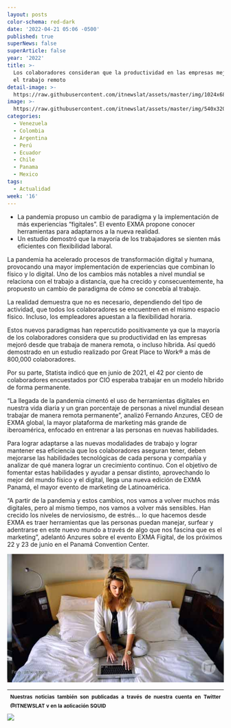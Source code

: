 ```yaml
---
layout: posts
color-schema: red-dark
date: '2022-04-21 05:06 -0500'
published: true
superNews: false
superArticle: false
year: '2022'
title: >-
  Los colaboradores consideran que la productividad en las empresas mejoró desde
  el trabajo remoto
detail-image: >-
  https://raw.githubusercontent.com/itnewslat/assets/master/img/1024x680/Teletrabajo-g.jpg
image: >-
  https://raw.githubusercontent.com/itnewslat/assets/master/img/540x320/Teletrabajo-p.jpg
categories:
  - Venezuela
  - Colombia
  - Argentina
  - Perú
  - Ecuador
  - Chile
  - Panama
  - Mexico
tags:
  - Actualidad
week: '16'
---
```

- La pandemia propuso un cambio de paradigma y la implementación de más experiencias “figitales”. El evento EXMA propone conocer herramientas para adaptarnos a la nueva realidad.
- Un estudio demostró que la mayoría de los trabajadores se sienten más eficientes con flexibilidad laboral.

La pandemia ha acelerado procesos de transformación digital y humana, provocando una mayor implementación de experiencias que combinan lo físico y lo digital. Uno de los cambios más notables a nivel mundial se relaciona con el trabajo a distancia, que ha crecido y consecuentemente, ha propuesto un cambio de paradigma de cómo se concebía al trabajo. 

La realidad demuestra que no es necesario, dependiendo del tipo de actividad, que todos los colaboradores se encuentren en el mismo espacio físico. Incluso, los empleadores apuestan a la flexibilidad horaria. 

Estos nuevos paradigmas han repercutido positivamente ya que la mayoría de los colaboradores considera que su productividad en las empresas mejoró desde que trabaja de manera remota, o incluso híbrida. Así quedó demostrado en un estudio realizado por Great Place to Work® a más de 800,000 colaboradores. 

Por su parte, Statista indicó que en junio de 2021, el 42 por ciento de colaboradores encuestados por CIO esperaba trabajar en un modelo híbrido de forma permanente.

“La llegada de la pandemia cimentó el uso de herramientas digitales en nuestra vida diaria y un gran porcentaje de personas a nivel mundial desean trabajar de manera remota permanente”, analizó Fernando Anzures, CEO de EXMA global, la mayor plataforma de marketing más grande de iberoamérica, enfocado en entrenar a las personas en nuevas habilidades. 

Para lograr adaptarse a las nuevas modalidades de trabajo y lograr mantener esa eficiencia que los colaboradores aseguran tener, deben mejorarse las habilidades tecnológicas de cada persona y compañía y analizar de qué manera lograr un crecimiento continuo. Con el objetivo de fomentar estas habilidades y ayudar a pensar distinto, aprovechando lo mejor del mundo físico y el digital, llega una nueva edición de EXMA Panamá, el mayor evento de marketing de Latinoamérica. 

“A partir de la pandemia y estos cambios, nos vamos a volver muchos más digitales, pero al mismo tiempo, nos vamos a volver más sensibles. Han crecido los niveles de nerviosismo, de estrés… lo que hacemos desde EXMA es traer herramientas que las personas puedan manejar, surfear y adentrarse en este nuevo mundo a través de algo que nos fascina que es el marketing”, adelantó Anzures sobre el evento EXMA Figital, de los próximos 22 y 23 de junio en el Panamá Convention Center. 

![](https://raw.githubusercontent.com/itnewslat/assets/master/img/540x320/Teletrabajo-p.jpg)

<table style="height: 42px;" width="569">
<tbody>
<tr>
<td style="text-align: justify;"><sub><strong>Nuestras noticias también son publicadas a través de nuestra cuenta en Twitter <a href="https://twitter.com/itnewslat?lang=es">@ITNEWSLAT</a> y en la aplicación <a href="https://squidapp.co/en/">SQUID</a></strong></sub></td>
</tr>
</tbody>
</table>

<img src="https://tracker.metricool.com/c3po.jpg?hash=56f88a41e39ab42c063cc51676587a04"/>